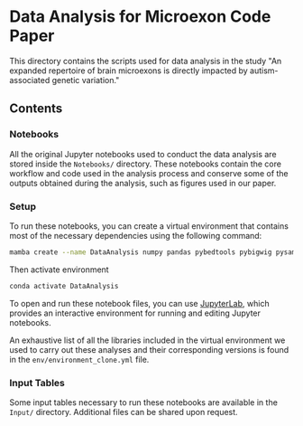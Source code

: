 # Data Analysis for Microexon Code Paper

This directory contains the scripts used for data analysis in the study "An expanded repertoire of brain microexons is directly impacted by autism-associated genetic variation."

## Contents

### Notebooks

All the original Jupyter notebooks used to conduct the data analysis are stored inside the `Notebooks/` directory. These notebooks contain the core workflow and code used in the analysis process and conserve some of the outputs obtained during the analysis, such as figures used in our paper.


### Setup

To run these notebooks, you can create a virtual environment that contains most of the necessary dependencies using the following command:

```sh
mamba create --name DataAnalysis numpy pandas pybedtools pybigwig pysam r-data.table r-dbplyr r-ggplot2 r-ggsignif r-reshape rpy2 scipy seaborn bedtools bioconductor-biobase bioconductor-annotationdbi bioconductor-iranges bioconductor-pcamethods r-cowplot
```
Then activate environment 

```sh
conda activate DataAnalysis
```

To open and run these notebook files, you can use [JupyterLab](https://jupyter.org/), which provides an interactive environment for running and editing Jupyter notebooks.

An exhaustive list of all the libraries included in the virtual environment we used to carry out these analyses and their corresponding versions is found in the `env/environment_clone.yml` file.

###  Input Tables
Some input tables necessary to run these notebooks are available in the `Input/` directory. Additional files can be shared upon request.


